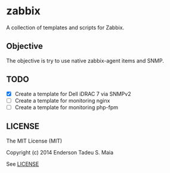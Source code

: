 # zabbix

A collection of templates and scripts for Zabbix.

##  Objective

The objective is try to use native zabbix-agent items and SNMP.

## TODO

- [x] Create a template for Dell iDRAC 7 via SNMPv2
- [ ] Create a template for monitoring nginx
- [ ] Create a template for monitoring php-fpm

## LICENSE

The MIT License (MIT)

Copyright (c) 2014 Enderson Tadeu S. Maia

See [LICENSE](./LICENSE)